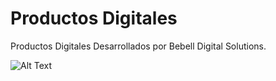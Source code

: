 # Productos Digitales
Productos Digitales Desarrollados por Bebell Digital Solutions.


![Alt Text](https://bucket.mlcdn.com/a/3336/3336910/images/8d416814e8335f961eef52b2d52186a730a3ffea.png)
